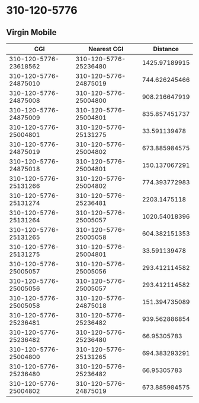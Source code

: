 # 310-120-5776
## Virgin Mobile


| CGI | Nearest CGI | Distance |
|-----|-------------|----------|
| 310-120-5776-23618562 | 310-120-5776-25236480 | 1425.97189915 |
| 310-120-5776-24875010 | 310-120-5776-24875019 | 744.626245466 |
| 310-120-5776-24875008 | 310-120-5776-25004800 | 908.216647919 |
| 310-120-5776-24875009 | 310-120-5776-25004801 | 835.857451737 |
| 310-120-5776-25004801 | 310-120-5776-25131275 | 33.591139478 |
| 310-120-5776-24875019 | 310-120-5776-25004802 | 673.885984575 |
| 310-120-5776-24875018 | 310-120-5776-25004801 | 150.137067291 |
| 310-120-5776-25131266 | 310-120-5776-25004802 | 774.393772983 |
| 310-120-5776-25131274 | 310-120-5776-25236481 | 2203.1475118 |
| 310-120-5776-25131264 | 310-120-5776-25005057 | 1020.54018396 |
| 310-120-5776-25131265 | 310-120-5776-25005058 | 604.382151353 |
| 310-120-5776-25131275 | 310-120-5776-25004801 | 33.591139478 |
| 310-120-5776-25005057 | 310-120-5776-25005056 | 293.412114582 |
| 310-120-5776-25005056 | 310-120-5776-25005057 | 293.412114582 |
| 310-120-5776-25005058 | 310-120-5776-24875018 | 151.394735089 |
| 310-120-5776-25236481 | 310-120-5776-25236482 | 939.562886854 |
| 310-120-5776-25236482 | 310-120-5776-25236480 | 66.95305783 |
| 310-120-5776-25004800 | 310-120-5776-25131265 | 694.383293291 |
| 310-120-5776-25236480 | 310-120-5776-25236482 | 66.95305783 |
| 310-120-5776-25004802 | 310-120-5776-24875019 | 673.885984575 |
